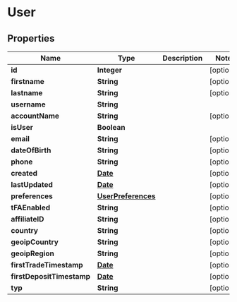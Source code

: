 
# User

## Properties
Name | Type | Description | Notes
------------ | ------------- | ------------- | -------------
**id** | **Integer** |  |  [optional]
**firstname** | **String** |  |  [optional]
**lastname** | **String** |  |  [optional]
**username** | **String** |  | 
**accountName** | **String** |  |  [optional]
**isUser** | **Boolean** |  | 
**email** | **String** |  |  [optional]
**dateOfBirth** | **String** |  |  [optional]
**phone** | **String** |  |  [optional]
**created** | [**Date**](Date.md) |  |  [optional]
**lastUpdated** | [**Date**](Date.md) |  |  [optional]
**preferences** | [**UserPreferences**](UserPreferences.md) |  |  [optional]
**tFAEnabled** | **String** |  |  [optional]
**affiliateID** | **String** |  |  [optional]
**country** | **String** |  |  [optional]
**geoipCountry** | **String** |  |  [optional]
**geoipRegion** | **String** |  |  [optional]
**firstTradeTimestamp** | [**Date**](Date.md) |  |  [optional]
**firstDepositTimestamp** | [**Date**](Date.md) |  |  [optional]
**typ** | **String** |  |  [optional]



